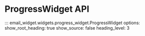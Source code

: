 # ProgressWidget API

::: email_widget.widgets.progress_widget.ProgressWidget
    options:
        show_root_heading: true
        show_source: false
        heading_level: 3